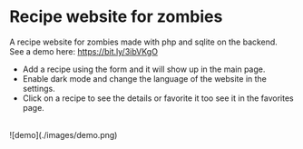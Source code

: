 # Recipe website for zombies

A recipe website for zombies made with php and sqlite on the backend.\
See a demo here: https://bit.ly/3ibVKgO

- Add a recipe using the form and it will show up in the main page.
- Enable dark mode and change the language of the website in the settings.
- Click on a recipe to see the details or favorite it too see it in the favorites page.
</br>
![demo](./images/demo.png)
